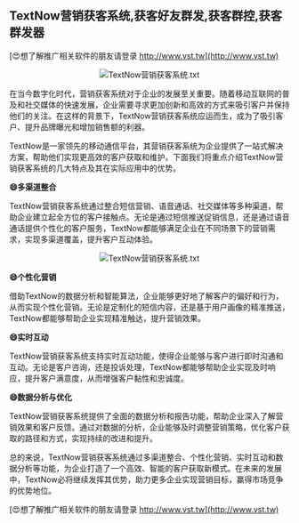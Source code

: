 ## **TextNow营销获客系统,获客好友群发,获客群控,获客群发器**

[😍想了解推广相关软件的朋友请登录 http://www.vst.tw](http://www.vst.tw)

 <center><img src="https://vst.tw/MP4/tuiguang/png/8.png" alt="TextNow营销获客系统.txt"></center>

在当今数字化时代，营销获客系统对于企业的发展至关重要。随着移动互联网的普及和社交媒体的快速发展，企业需要寻求更加创新和高效的方式来吸引客户并保持他们的关注。在这样的背景下，TextNow营销获客系统应运而生，成为了吸引客户、提升品牌曝光和增加销售额的利器。

TextNow是一家领先的移动通信平台，其营销获客系统为企业提供了一站式解决方案，帮助他们实现更高效的客户获取和维护。下面我们将重点介绍TextNow营销获客系统的几大特点及其在实际应用中的优势。

**😄多渠道整合**

TextNow营销获客系统通过整合短信营销、语音通话、社交媒体等多种渠道，帮助企业建立起全方位的客户接触点。无论是通过短信推送促销信息，还是通过语音通话提供个性化的客户服务，TextNow都能够满足企业在不同场景下的营销需求，实现多渠道覆盖，提升客户互动体验。

 <center><img src="https://vst.tw/MP4/tuiguang/png/8.png" alt="TextNow营销获客系统.txt"></center>

**😄个性化营销**

借助TextNow的数据分析和智能算法，企业能够更好地了解客户的偏好和行为，从而实现个性化营销。无论是定制化的短信内容，还是基于用户画像的精准推送，TextNow都能够帮助企业实现精准触达，提升营销效果。

**😄实时互动**

TextNow营销获客系统支持实时互动功能，使得企业能够与客户进行即时沟通和互动。无论是客户咨询，还是投诉处理，TextNow都能够帮助企业实现及时响应，提升客户满意度，从而增强客户黏性和忠诚度。

**😄数据分析与优化**

TextNow营销获客系统提供了全面的数据分析和报告功能，帮助企业深入了解营销效果和客户反馈。通过对数据的分析，企业能够及时调整营销策略，优化客户获取的路径和方式，实现持续的改进和提升。

总的来说，TextNow营销获客系统通过多渠道整合、个性化营销、实时互动和数据分析等功能，为企业打造了一个高效、智能的客户获取新模式。在未来的发展中，TextNow必将继续发挥其优势，助力更多企业实现营销目标，赢得市场竞争的优势地位。

[😍想了解推广相关软件的朋友请登录 http://www.vst.tw](http://www.vst.tw)




